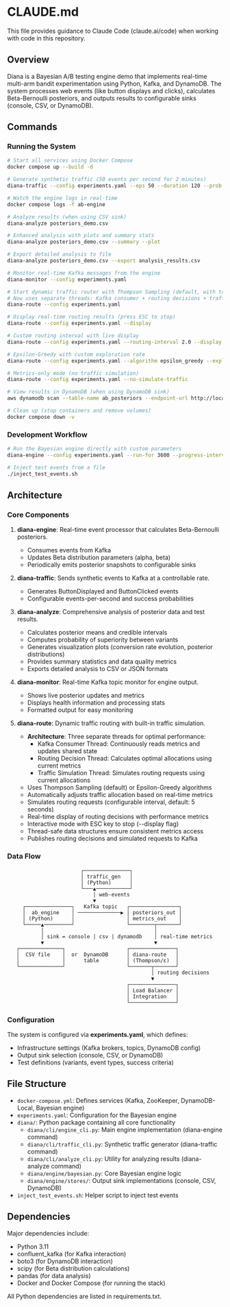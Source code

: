 # CLAUDE.md

This file provides guidance to Claude Code (claude.ai/code) when working with code in this repository.

## Overview

Diana is a Bayesian A/B testing engine demo that implements real-time multi-arm bandit experimentation using Python, Kafka, and DynamoDB. The system processes web events (like button displays and clicks), calculates Beta-Bernoulli posteriors, and outputs results to configurable sinks (console, CSV, or DynamoDB).

## Commands

### Running the System

```bash
# Start all services using Docker Compose
docker compose up --build -d

# Generate synthetic traffic (50 events per second for 2 minutes)
diana-traffic --config experiments.yaml --eps 50 --duration 120 --prob "control=0.35,treatment=0.55"

# Watch the engine logs in real-time
docker compose logs -f ab-engine

# Analyze results (when using CSV sink)
diana-analyze posteriors_demo.csv

# Enhanced analysis with plots and summary stats
diana-analyze posteriors_demo.csv --summary --plot

# Export detailed analysis to file
diana-analyze posteriors_demo.csv --export analysis_results.csv

# Monitor real-time Kafka messages from the engine
diana-monitor --config experiments.yaml

# Start dynamic traffic router with Thompson Sampling (default, with traffic simulation)
# Now uses separate threads: Kafka consumer + routing decisions + traffic simulation
diana-route --config experiments.yaml

# Display real-time routing results (press ESC to stop)
diana-route --config experiments.yaml --display

# Custom routing interval with live display
diana-route --config experiments.yaml --routing-interval 2.0 --display

# Epsilon-Greedy with custom exploration rate
diana-route --config experiments.yaml --algorithm epsilon_greedy --exploration-rate 0.2

# Metrics-only mode (no traffic simulation)
diana-route --config experiments.yaml --no-simulate-traffic

# View results in DynamoDB (when using DynamoDB sink)
aws dynamodb scan --table-name ab_posteriors --endpoint-url http://localhost:8000 --projection-expression "test_id,variant,alpha,beta,timestamp"

# Clean up (stop containers and remove volumes)
docker compose down -v
```

### Development Workflow

```bash
# Run the Bayesian engine directly with custom parameters
diana-engine --config experiments.yaml --run-for 3600 --progress-interval 60

# Inject test events from a file
./inject_test_events.sh
```

## Architecture

### Core Components

1. **diana-engine**: Real-time event processor that calculates Beta-Bernoulli posteriors.
   - Consumes events from Kafka
   - Updates Beta distribution parameters (alpha, beta)
   - Periodically emits posterior snapshots to configurable sinks

2. **diana-traffic**: Sends synthetic events to Kafka at a controllable rate.
   - Generates ButtonDisplayed and ButtonClicked events
   - Configurable events-per-second and success probabilities

3. **diana-analyze**: Comprehensive analysis of posterior data and test results.
   - Calculates posterior means and credible intervals
   - Computes probability of superiority between variants
   - Generates visualization plots (conversion rate evolution, posterior distributions)
   - Provides summary statistics and data quality metrics
   - Exports detailed analysis to CSV or JSON formats

4. **diana-monitor**: Real-time Kafka topic monitor for engine output.
   - Shows live posterior updates and metrics
   - Displays health information and processing stats
   - Formatted output for easy monitoring

5. **diana-route**: Dynamic traffic routing with built-in traffic simulation.
   - **Architecture**: Three separate threads for optimal performance:
     * Kafka Consumer Thread: Continuously reads metrics and updates shared state
     * Routing Decision Thread: Calculates optimal allocations using current metrics
     * Traffic Simulation Thread: Simulates routing requests using current allocations
   - Uses Thompson Sampling (default) or Epsilon-Greedy algorithms
   - Automatically adjusts traffic allocation based on real-time metrics
   - Simulates routing requests (configurable interval, default: 5 seconds)
   - Real-time display of routing decisions with performance metrics
   - Interactive mode with ESC key to stop (--display flag)
   - Thread-safe data structures ensure consistent metrics access
   - Publishes routing decisions and simulated requests to Kafka

### Data Flow

```
                        ┌───────────────┐
                        │ traffic_gen   │
                        │ (Python)      │
                        └───▲───────────┘
                            │ web‑events
                            ▼
     ┌───────────────┐   Kafka topic   ┌────────────────┐
     │  ab_engine    │ ──────────────▶ │ posteriors_out │
     │ (Python)      │                 │ metrics_out    │
     └─────▲─────────┘                 └────────┬───────┘
           │                                    │
           │ sink = console | csv | dynamodb    │ real-time metrics
           ▼                                    ▼
   ┌──────────────┐                    ┌───────────────┐
   │  CSV file    │  or  DynamoDB      │ diana-route   │
   │              │      table         │ (Thompson/ε)  │
   └──────────────┘                    └───────┬───────┘
                                               │ routing decisions
                                               ▼
                                       ┌───────────────┐
                                       │ Load Balancer │
                                       │ Integration   │
                                       └───────────────┘
```

### Configuration

The system is configured via **experiments.yaml**, which defines:

- Infrastructure settings (Kafka brokers, topics, DynamoDB config)
- Output sink selection (console, CSV, or DynamoDB)
- Test definitions (variants, event types, success criteria)

## File Structure

- `docker-compose.yml`: Defines services (Kafka, ZooKeeper, DynamoDB-Local, Bayesian engine)
- `experiments.yaml`: Configuration for the Bayesian engine
- `diana/`: Python package containing all core functionality
  - `diana/cli/engine_cli.py`: Main engine implementation (diana-engine command)
  - `diana/cli/traffic_cli.py`: Synthetic traffic generator (diana-traffic command)
  - `diana/cli/analyze_cli.py`: Utility for analyzing results (diana-analyze command)
  - `diana/engine/bayesian.py`: Core Bayesian engine logic
  - `diana/engine/stores/`: Output sink implementations (console, CSV, DynamoDB)
- `inject_test_events.sh`: Helper script to inject test events

## Dependencies

Major dependencies include:
- Python 3.11
- confluent_kafka (for Kafka interaction)
- boto3 (for DynamoDB interaction)
- scipy (for Beta distribution calculations)
- pandas (for data analysis)
- Docker and Docker Compose (for running the stack)

All Python dependencies are listed in requirements.txt.